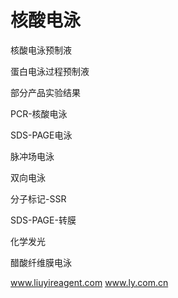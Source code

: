 # 核酸电泳

核酸电泳预制液

蛋白电泳过程预制液

部分产品实验结果

PCR-核酸电泳

SDS-PAGE电泳

脉冲场电泳

双向电泳

分子标记-SSR

SDS-PAGE-转膜

化学发光

醋酸纤维膜电泳

www.liuyireagent.com
www.ly.com.cn
